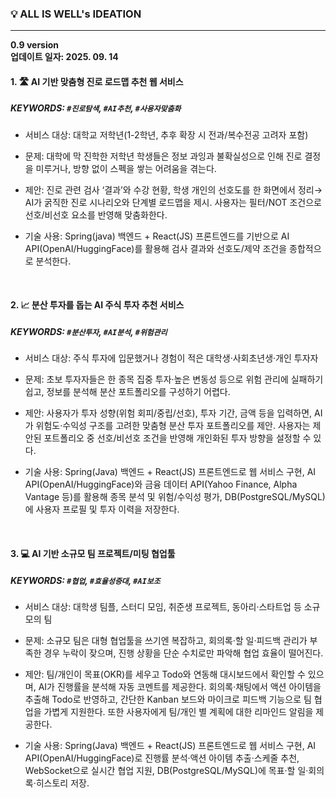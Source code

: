 
### 💡 ALL IS WELL's IDEATION
---

**0.9 version**
<br>
**업데이트 일자: 2025. 09. 14**
 
 
 #### 1. 🛣 AI 기반 맞춤형 진로 로드맵 추천 웹 서비스

##### KEYWORDS:  `#진로탐색`, `#AI추천`, `#사용자맞춤화`
  
-  서비스 대상: 대학교 저학년(1-2학년, 추후 확장 시 전과/복수전공 고려자 포함)
    
- 문제: 대학에 막 진학한 저학년 학생들은 정보 과잉과 불확실성으로 인해 진로 결정을 미루거나, 방향 없이 스펙을 쌓는 어려움을 겪는다.
    
- 제안: 진로 관련 검사 ‘결과’와 수강 현황, 학생 개인의 선호도를 한 화면에서 정리→ AI가 굵직한 진로 시나리오와 단계별 로드맵을 제시. 사용자는 필터/NOT 조건으로 선호/비선호 요소를 반영해 맞춤화한다.
    
- 기술 사용: Spring(java) 백엔드 + React(JS) 프론트엔드를 기반으로 AI API(OpenAI/HuggingFace)를 활용해 검사 결과와 선호도/제약 조건을 종합적으로 분석한다.

<br>
      
 #### 2. 📈 분산 투자를 돕는 AI 주식 투자 추천 서비스

 ##### KEYWORDS:  `#분산투자`, `#AI분석`, `#위험관리`

- 서비스 대상: 주식 투자에 입문했거나 경험이 적은 대학생·사회초년생·개인 투자자
    
- 문제: 초보 투자자들은 한 종목 집중 투자·높은 변동성 등으로 위험 관리에 실패하기 쉽고, 정보를 분석해 분산 포트폴리오를 구성하기 어렵다.
    
- 제안: 사용자가 투자 성향(위험 회피/중립/선호), 투자 기간, 금액 등을 입력하면, AI가 위험도·수익성 구조를 고려한 맞춤형 분산 투자 포트폴리오를 제안. 사용자는 제안된 포트폴리오 중 선호/비선호 조건을 반영해 개인화된 투자 방향을 설정할 수 있다.
    
- 기술 사용: Spring(Java) 백엔드 + React(JS) 프론트엔드로 웹 서비스 구현, AI API(OpenAI/HuggingFace)와 금융 데이터 API(Yahoo Finance, Alpha Vantage 등)를 활용해 종목 분석 및 위험/수익성 평가, DB(PostgreSQL/MySQL)에 사용자 프로필 및 투자 이력을 저장한다.

<br>

#### 3. 💻 AI 기반 소규모 팀 프로젝트/미팅 협업툴

##### KEYWORDS:  `#협업`, `#효율성증대`, `#AI보조`


- 서비스 대상: 대학생 팀플, 스터디 모임, 취준생 프로젝트, 동아리·스타트업 등 소규모의 팀

- 문제: 소규모 팀은 대형 협업툴을 쓰기엔 복잡하고, 회의록·할 일·피드백 관리가 부족한 경우 누락이 잦으며, 진행 상황을 단순 수치로만 파악해 협업 효율이 떨어진다.
    
- 제안: 팀/개인이 목표(OKR)를 세우고 Todo와 연동해 대시보드에서 확인할 수 있으며, AI가 진행률을 분석해 자동 코멘트를 제공한다. 회의록·채팅에서 액션 아이템을 추출해 Todo로 반영하고, 간단한 Kanban 보드와 마이크로 피드백 기능으로 팀 협업을 가볍게 지원한다. 또한 사용자에게 팀/개인 별 계획에 대한 리마인드 알림을 제공한다.
    
- 기술 사용: Spring(Java) 백엔드 + React(JS) 프론트엔드로 웹 서비스 구현, AI API(OpenAI/HuggingFace)로 진행률 분석·액션 아이템 추출·스케줄 추천, WebSocket으로 실시간 협업 지원, DB(PostgreSQL/MySQL)에 목표·할 일·회의록·히스토리 저장.

<br>
 
